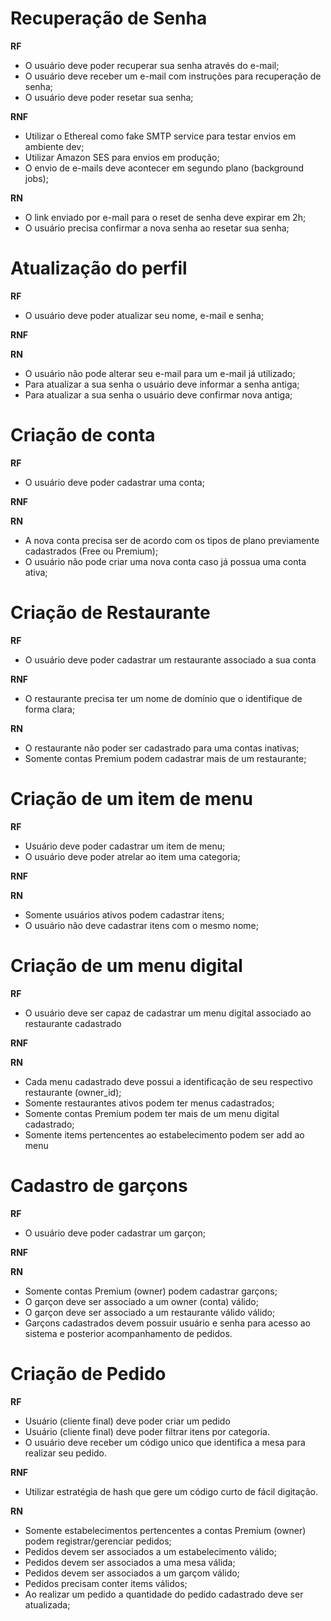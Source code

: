 # Recuperação de Senha

**RF**
- O usuário deve poder recuperar sua senha através do e-mail;
- O usuário deve receber um e-mail com instruções para recuperação de senha;
- O usuário deve poder resetar sua senha;

**RNF**
- Utilizar o Ethereal como fake SMTP service para testar envios em ambiente dev;
- Utilizar Amazon SES para envios em produção;
- O envio de e-mails deve acontecer em segundo plano (background jobs);

**RN**
- O link enviado por e-mail para o reset de senha deve expirar em 2h;
- O usuário precisa confirmar a nova senha ao resetar sua senha;

# Atualização do perfil

**RF**

- O usuário deve poder atualizar seu nome, e-mail e senha;

**RNF**

**RN**
- O usuário não pode alterar seu e-mail para um e-mail já utilizado;
- Para atualizar a sua senha o usuário deve informar a senha antiga;
- Para atualizar a sua senha o usuário deve confirmar nova antiga;

# Criação de conta

**RF**

- O usuário deve poder cadastrar uma conta;

**RNF**

**RN**
- A nova conta precisa ser de acordo com os tipos de plano previamente cadastrados (Free ou Premium);
- O usuário não pode criar uma nova conta caso já possua uma conta ativa;

# Criação de Restaurante

**RF**
- O usuário deve poder cadastrar um restaurante associado a sua conta

**RNF**
- O restaurante precisa ter um nome de domínio que o identifique de forma clara;

**RN**
- O restaurante não poder ser cadastrado para uma contas inativas;
- Somente contas Premium podem cadastrar mais de um restaurante;

# Criação de um item de menu

**RF**
- Usuário deve poder cadastrar um item de menu;
- O usuário deve poder atrelar ao item uma categoria;

**RNF**

**RN**
- Somente usuários ativos podem cadastrar itens;
- O usuário não deve cadastrar itens com o mesmo nome;

# Criação de um menu digital

**RF**
- O usuário deve ser capaz de cadastrar um menu digital associado ao restaurante cadastrado

**RNF**

**RN**
- Cada menu cadastrado deve possui a identificação de seu respectivo restaurante (owner_id);
- Somente restaurantes ativos podem ter menus cadastrados;
- Somente contas Premium podem ter mais de um menu digital cadastrado;
- Somente items pertencentes ao estabelecimento podem ser add ao menu


# Cadastro de garçons

**RF**
- O usuário deve poder cadastrar um garçon;

**RNF**

**RN**
- Somente contas Premium (owner) podem cadastrar garçons;
- O garçon deve ser associado a um owner (conta) válido;
- O garçon deve ser associado a um restaurante válido válido;
- Garçons cadastrados devem possuir usuário e senha para acesso ao sistema e
posterior acompanhamento de pedidos.


# Criação de Pedido

**RF**
- Usuário (cliente final) deve poder criar um pedido
- Usuário (cliente final) deve poder filtrar itens por categoria.
- O usuário deve receber um código unico que identifica a mesa para realizar seu pedido.

**RNF**
- Utilizar estratégia de hash que gere um código curto de fácil digitação.

**RN**
- Somente estabelecimentos pertencentes a contas Premium (owner) podem registrar/gerenciar pedidos;
- Pedidos devem ser associados a um estabelecimento válido;
- Pedidos devem ser associados a uma mesa válida;
- Pedidos devem ser associados a um garçom válido;
- Pedidos precisam conter items válidos;
- Ao realizar um pedido a quantidade do pedido cadastrado deve ser atualizada;
